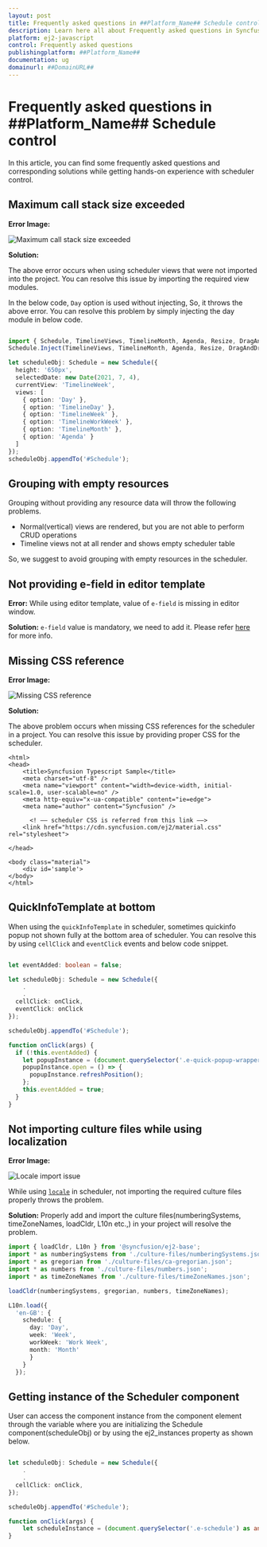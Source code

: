 ```yaml
---
layout: post
title: Frequently asked questions in ##Platform_Name## Schedule control | Syncfusion
description: Learn here all about Frequently asked questions in Syncfusion ##Platform_Name## Schedule control of Syncfusion Essential JS 2 and more.
platform: ej2-javascript
control: Frequently asked questions 
publishingplatform: ##Platform_Name##
documentation: ug
domainurl: ##DomainURL##
---
```


# Frequently asked questions in ##Platform_Name## Schedule control

In this article, you can find some frequently asked questions and corresponding solutions while getting hands-on experience with scheduler control.

## Maximum call stack size exceeded

**Error Image:**

![Maximum call stack size exceeded](images/max-call-stack-size.png)

**Solution:**

The above error occurs when using scheduler views that were not imported into the project. You can resolve this issue by importing the required view modules.

In the below code, `Day` option is used without injecting, So, it throws the above error. You can resolve this problem by simply injecting the day module in below code.

```ts

import { Schedule, TimelineViews, TimelineMonth, Agenda, Resize, DragAndDrop } from '@syncfusion/ej2-schedule';
Schedule.Inject(TimelineViews, TimelineMonth, Agenda, Resize, DragAndDrop);

let scheduleObj: Schedule = new Schedule({
  height: '650px',
  selectedDate: new Date(2021, 7, 4),
  currentView: 'TimelineWeek',
  views: [
    { option: 'Day' },
    { option: 'TimelineDay' },
    { option: 'TimelineWeek' },
    { option: 'TimelineWorkWeek' },
    { option: 'TimelineMonth' },
    { option: 'Agenda' }
  ]
});
scheduleObj.appendTo('#Schedule');

```

## Grouping with empty resources

Grouping without providing any resource data will throw the following problems.

* Normal(vertical) views are rendered, but you are not able to perform CRUD operations
* Timeline views not at all render and shows empty scheduler table

So, we suggest to avoid grouping with empty resources in the scheduler.

## Not providing e-field in editor template

**Error:** While using editor template, value of  `e-field` is missing in editor window.

**Solution:** `e-field` value is mandatory, we need to add it. Please refer [here](https://ej2.syncfusion.com/documentation/schedule/editor-template/#customizing-event-editor-using-template) for more info.

## Missing CSS reference

**Error Image:**

  ![Missing CSS reference](images/missing-css-reference.png)

**Solution:**

The above problem occurs when missing CSS references for the scheduler in a project. You can resolve this issue by providing proper CSS for the scheduler.

```
<html>
<head>
    <title>Syncfusion Typescript Sample</title>
    <meta charset="utf-8" />
    <meta name="viewport" content="width=device-width, initial-scale=1.0, user-scalable=no" />
    <meta http-equiv="x-ua-compatible" content="ie=edge">
    <meta name="author" content="Syncfusion" />

      <! –– scheduler CSS is referred from this link ––>
    <link href="https://cdn.syncfusion.com/ej2/material.css" rel="stylesheet">

</head>

<body class="material">
    <div id='sample'>
</body>
</html>
```

## QuickInfoTemplate at bottom

When using the `quickInfoTemplate` in scheduler, sometimes quickinfo popup not shown fully at the bottom area of scheduler. You can resolve this by using `cellClick` and `eventClick` events and below code snippet.

```ts

let eventAdded: boolean = false;

let scheduleObj: Schedule = new Schedule({
    .
    .
  cellClick: onClick,
  eventClick: onClick
});

scheduleObj.appendTo('#Schedule');

function onClick(args) {
  if (!this.eventAdded) {
    let popupInstance = (document.querySelector('.e-quick-popup-wrapper') as any).ej2_instances[0];
    popupInstance.open = () => {
      popupInstance.refreshPosition();
    };
    this.eventAdded = true;
  }
}
```

## Not importing culture files while using localization

**Error Image:**

![Locale import issue](images/locale-import-issue.png)

 While using [`locale`](https://ej2.syncfusion.com/documentation/schedule/localization/) in scheduler, not importing the required culture files properly throws the problem.

**Solution:** Properly add and import the culture files(numberingSystems, timeZoneNames, loadCldr, L10n etc.,) in your project will resolve the problem.

```ts
import { loadCldr, L10n } from '@syncfusion/ej2-base';
import * as numberingSystems from './culture-files/numberingSystems.json';
import * as gregorian from './culture-files/ca-gregorian.json';
import * as numbers from './culture-files/numbers.json';
import * as timeZoneNames from './culture-files/timeZoneNames.json';

loadCldr(numberingSystems, gregorian, numbers, timeZoneNames);

L10n.load({
  'en-GB': {
    schedule: {
      day: 'Day',
      week: 'Week',
      workWeek: 'Work Week',
      month: 'Month'
      }
    }
  });

```

## Getting instance of the Scheduler component

User can access the component instance from the component element through the variable where you are initializing the Schedule component(scheduleObj) or by using the ej2_instances property as shown below.

```ts

let scheduleObj: Schedule = new Schedule({
    .
    .
  cellClick: onClick,
});

scheduleObj.appendTo('#Schedule');

function onClick(args) {  
    let scheduleInstance = (document.querySelector('.e-schedule') as any).ej2_instances[0];
}
```

